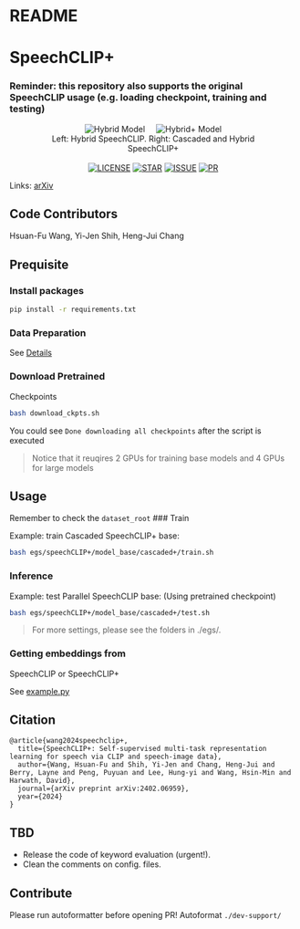 # README

# SpeechCLIP+

### Reminder: this repository also supports the original SpeechCLIP usage (e.g. loading checkpoint, training and testing)

<!-- <style>
    .inline-image{
        display: inline-block;
    }
</style> -->

<div style="text-align: center;">
    <div style="display: inline-block; width: 75%; text-align: center;">
        <img alt="Hybrid Model" src="hybrid.png" style="max-width: 45%;"/>
        &nbsp;
        &nbsp;
        <img alt="Hybrid+ Model" src="hybrid+.png" style="max-width: 46.5%;"/>
        <br/>
        <span>Left: Hybrid SpeechCLIP. Right: Cascaded and Hybrid SpeechCLIP+</span>
    </div>
    <br/>
    <br/>
    <div style="text-align: center;">
        <a href=""><img alt="LICENSE" src="https://img.shields.io/github/license/ShampooWang/SpeechCLIP_plus"/></a>
        <a href=""><img alt="STAR" src="https://img.shields.io/github/stars/ShampooWang/SpeechCLIP_plus"/></a>
        <a href="https://github.com/ShampooWang/SpeechCLIP_plus/issues"><img alt="ISSUE" src="https://img.shields.io/github/issues/ShampooWang/SpeechCLIP_plus"/></a>
        <a href="https://github.com/ShampooWang/SpeechCLIP_plus/pulls"><img alt="PR" src="https://img.shields.io/github/issues-pr/ShampooWang/SpeechCLIP_plus"/></a>
    </div>
</div>



Links: [arXiv](https://arxiv.org/abs/2402.06959)

## Code Contributors

Hsuan-Fu Wang, Yi-Jen Shih, Heng-Jui Chang

## Prequisite

### Install packages

```bash
pip install -r requirements.txt
```

### Data Preparation

See [Details](data/README.md)

### Download Pretrained
Checkpoints

```bash
bash download_ckpts.sh
```

You could see `Done downloading all checkpoints` after
the script is executed

> Notice that it reuqires 2 GPUs for training base models and 4 GPUs
for large models
> 

## Usage

Remember to check the `dataset_root` ### Train

Example: train Cascaded SpeechCLIP+ base:

```bash
bash egs/speechCLIP+/model_base/cascaded+/train.sh
```

### Inference

Example: test Parallel SpeechCLIP base: (Using pretrained
checkpoint)

```bash
bash egs/speechCLIP+/model_base/cascaded+/test.sh
```

> For more settings, please see the folders in ./egs/.
> 

### Getting embeddings from
SpeechCLIP or SpeechCLIP+

See [example.py](example.py)

## Citation

```
@article{wang2024speechclip+,
  title={SpeechCLIP+: Self-supervised multi-task representation learning for speech via CLIP and speech-image data},
  author={Wang, Hsuan-Fu and Shih, Yi-Jen and Chang, Heng-Jui and Berry, Layne and Peng, Puyuan and Lee, Hung-yi and Wang, Hsin-Min and Harwath, David},
  journal={arXiv preprint arXiv:2402.06959},
  year={2024}
}
```

## TBD

- Release the code of keyword evaluation (urgent!).
- Clean the comments on config. files.

## Contribute

Please run autoformatter before opening PR! Autoformat
`./dev-support/`